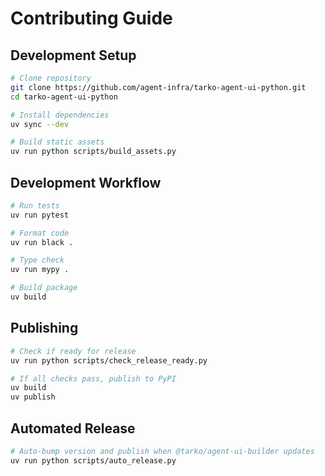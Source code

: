# Contributing Guide

## Development Setup

```bash
# Clone repository
git clone https://github.com/agent-infra/tarko-agent-ui-python.git
cd tarko-agent-ui-python

# Install dependencies
uv sync --dev

# Build static assets
uv run python scripts/build_assets.py
```

## Development Workflow

```bash
# Run tests
uv run pytest

# Format code
uv run black .

# Type check
uv run mypy .

# Build package
uv build
```

## Publishing

```bash
# Check if ready for release
uv run python scripts/check_release_ready.py

# If all checks pass, publish to PyPI
uv build
uv publish
```

## Automated Release

```bash
# Auto-bump version and publish when @tarko/agent-ui-builder updates
uv run python scripts/auto_release.py
```
